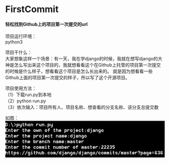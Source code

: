 # FirstCommit
#### 轻松找到Github上的项目第一次提交的url

项目运行环境：  
python3

项目干什么：  
大家想象这样一个场景：有一天，我在学django的时候，我就在想写django的大神是怎么写出来这个项目的，我就想看看这个在Github上托管的项目第一次提交的时候是什么样子，想看看这个项目是怎么长出来的。
就是因为想看看一些Github上面的项目第一次提交的样子，所以写了这个开源项目。

项目使用方法：  
（1）下载run.py到本地  
（2）python run.py   
（3）依次输入：项目所有人、项目名称、想查看的分支名称、该分支总提交数

如图：  
![image](https://github.com/JavaProgrammerLB/FirstCommit/blob/master/django.jpg)

